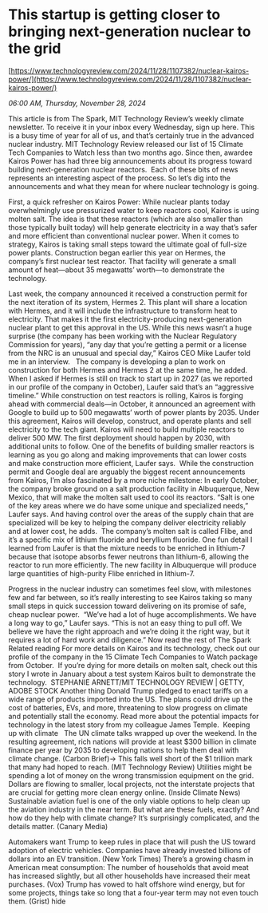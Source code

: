 # This startup is getting closer to bringing next-generation nuclear to the grid

[https://www.technologyreview.com/2024/11/28/1107382/nuclear-kairos-power/](https://www.technologyreview.com/2024/11/28/1107382/nuclear-kairos-power/)

*06:00 AM, Thursday, November 28, 2024*

This article is from The Spark, MIT Technology Review’s weekly climate newsletter. To receive it in your inbox every Wednesday, sign up here. This is a busy time of year for all of us, and that’s certainly true in the advanced nuclear industry.  MIT Technology Review released our list of 15 Climate Tech Companies to Watch less than two months ago. Since then, awardee Kairos Power has had three big announcements about its progress toward building next-generation nuclear reactors.  Each of these bits of news represents an interesting aspect of the process. So let’s dig into the announcements and what they mean for where nuclear technology is going.

First, a quick refresher on Kairos Power: While nuclear plants today overwhelmingly use pressurized water to keep reactors cool, Kairos is using molten salt. The idea is that these reactors (which are also smaller than those typically built today) will help generate electricity in a way that’s safer and more efficient than conventional nuclear power. When it comes to strategy, Kairos is taking small steps toward the ultimate goal of full-size power plants. Construction began earlier this year on Hermes, the company’s first nuclear test reactor. That facility will generate a small amount of heat—about 35 megawatts’ worth—to demonstrate the technology.

Last week, the company announced it received a construction permit for the next iteration of its system, Hermes 2. This plant will share a location with Hermes, and it will include the infrastructure to transform heat to electricity. That makes it the first electricity-producing next-generation nuclear plant to get this approval in the US. While this news wasn’t a huge surprise (the company has been working with the Nuclear Regulatory Commission for years), “any day that you’re getting a permit or a license from the NRC is an unusual and special day,” Kairos CEO Mike Laufer told me in an interview.   The company is developing a plan to work on construction for both Hermes and Hermes 2 at the same time, he added. When I asked if Hermes is still on track to start up in 2027 (as we reported in our profile of the company in October), Laufer said that’s an “aggressive timeline.” While construction on test reactors is rolling, Kairos is forging ahead with commercial deals—in October, it announced an agreement with Google to build up to 500 megawatts’ worth of power plants by 2035. Under this agreement, Kairos will develop, construct, and operate plants and sell electricity to the tech giant.  Kairos will need to build multiple reactors to deliver 500 MW. The first deployment should happen by 2030, with additional units to follow. One of the benefits of building smaller reactors is learning as you go along and making improvements that can lower costs and make construction more efficient, Laufer says.  While the construction permit and Google deal are arguably the biggest recent announcements from Kairos, I’m also fascinated by a more niche milestone: In early October, the company broke ground on a salt production facility in Albuquerque, New Mexico, that will make the molten salt used to cool its reactors. “Salt is one of the key areas where we do have some unique and specialized needs,” Laufer says. And having control over the areas of the supply chain that are specialized will be key to helping the company deliver electricity reliably and at lower cost, he adds.  The company’s molten salt is called Flibe, and it’s a specific mix of lithium fluoride and beryllium fluoride. One fun detail I learned from Laufer is that the mixture needs to be enriched in lithium-7 because that isotope absorbs fewer neutrons than lithium-6, allowing the reactor to run more efficiently. The new facility in Albuquerque will produce large quantities of high-purity Flibe enriched in lithium-7.

Progress in the nuclear industry can sometimes feel slow, with milestones few and far between, so it’s really interesting to see Kairos taking so many small steps in quick succession toward delivering on its promise of safe, cheap nuclear power.  “We’ve had a lot of huge accomplishments. We have a long way to go,” Laufer says. “This is not an easy thing to pull off. We believe we have the right approach and we’re doing it the right way, but it requires a lot of hard work and diligence.”  Now read the rest of The Spark Related reading For more details on Kairos and its technology, check out our profile of the company in the 15 Climate Tech Companies to Watch package from October.  If you’re dying for more details on molten salt, check out this story I wrote in January about a test system Kairos built to demonstrate the technology.   STEPHANIE ARNETT/MIT TECHNOLOGY REVIEW | GETTY, ADOBE STOCK   Another thing Donald Trump pledged to enact tariffs on a wide range of products imported into the US. The plans could drive up the cost of batteries, EVs, and more, threatening to slow progress on climate and potentially stall the economy. Read more about the potential impacts for technology in the latest story from my colleague James Temple.  Keeping up with climate   The UN climate talks wrapped up over the weekend. In the resulting agreement, rich nations will provide at least $300 billion in climate finance per year by 2035 to developing nations to help them deal with climate change. (Carbon Brief)→ This falls well short of the $1 trillion mark that many had hoped to reach. (MIT Technology Review) Utilities might be spending a lot of money on the wrong transmission equipment on the grid. Dollars are flowing to smaller, local projects, not the interstate projects that are crucial for getting more clean energy online. (Inside Climate News) Sustainable aviation fuel is one of the only viable options to help clean up the aviation industry in the near term. But what are these fuels, exactly? And how do they help with climate change? It’s surprisingly complicated, and the details matter. (Canary Media)

Automakers want Trump to keep rules in place that will push the US toward adoption of electric vehicles. Companies have already invested billions of dollars into an EV transition. (New York Times) There’s a growing chasm in American meat consumption: The number of households that avoid meat has increased slightly, but all other households have increased their meat purchases. (Vox) Trump has vowed to halt offshore wind energy, but for some projects, things take so long that a four-year term may not even touch them. (Grist) hide

